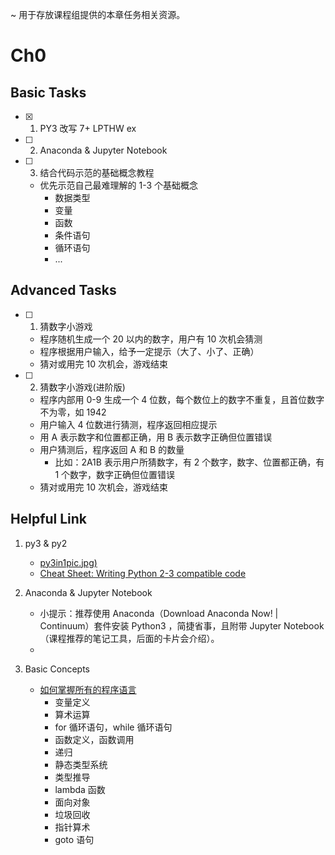 ~ 用于存放课程组提供的本章任务相关资源。


# Ch0

## Basic Tasks

- [x] 1. PY3 改写 7+ LPTHW ex
- [ ] 2. Anaconda & Jupyter Notebook 
- [ ] 3. 结合代码示范的基础概念教程
    - 优先示范自己最难理解的 1-3 个基础概念
        - 数据类型
        - 变量
        - 函数
        - 条件语句
        - 循环语句
        - ...

## Advanced Tasks     

- [ ] 1. 猜数字小游戏
    - 程序随机生成一个 20 以内的数字，用户有 10 次机会猜测
    - 程序根据用户输入，给予一定提示（大了、小了、正确）
    - 猜对或用完 10 次机会，游戏结束 
- [ ] 2. 猜数字小游戏(进阶版)
    - 程序内部用 0-9 生成一个 4 位数，每个数位上的数字不重复，且首位数字不为零，如 1942
    - 用户输入 4 位数进行猜测，程序返回相应提示
    - 用 A 表示数字和位置都正确，用 B 表示数字正确但位置错误
    - 用户猜测后，程序返回 A 和 B 的数量
        - 比如：2A1B 表示用户所猜数字，有 2 个数字，数字、位置都正确，有 1 个数字，数字正确但位置错误
    - 猜对或用完 10 次机会，游戏结束
    
## Helpful Link

1. py3 & py2
    - [py3in1pic.jpg)](http://openmindclub.qiniucdn.com/res/map/py3in1pic.jpg)
    - [Cheat Sheet: Writing Python 2-3 compatible code](http://python-future.org/compatible_idioms.html)
2.  Anaconda & Jupyter Notebook 
    - 小提示：推荐使用 Anaconda（Download Anaconda Now! | Continuum）套件安装 Python3 ，简捷省事，且附带 Jupyter Notebook（课程推荐的笔记工具，后面的卡片会介绍）。
    - 

3. Basic Concepts
    - [如何掌握所有的程序语言](http://www.yinwang.org/blog-cn/2017/07/06/master-pl) 
        - 变量定义
        - 算术运算
        - for 循环语句，while 循环语句
        - 函数定义，函数调用
        - 递归
        - 静态类型系统
        - 类型推导
        - lambda 函数
        - 面向对象
        - 垃圾回收
        - 指针算术
        - goto 语句

